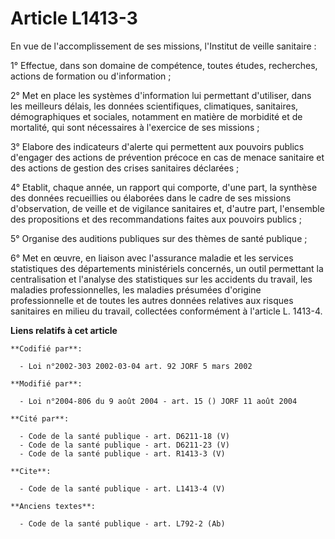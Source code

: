 # Article L1413-3

En vue de l'accomplissement de ses missions, l'Institut de veille sanitaire : 

1° Effectue, dans son domaine de compétence, toutes études, recherches, actions de formation ou d'information ; 

2° Met en place les systèmes d'information lui permettant d'utiliser, dans les meilleurs délais, les données scientifiques,
climatiques, sanitaires, démographiques et sociales, notamment en matière de morbidité et de mortalité, qui sont nécessaires
à l'exercice de ses missions ; 

3° Elabore des indicateurs d'alerte qui permettent aux pouvoirs publics d'engager des actions de prévention précoce en cas de
menace sanitaire et des actions de gestion des crises sanitaires déclarées ; 

4° Etablit, chaque année, un rapport qui comporte, d'une part, la synthèse des données recueillies ou élaborées dans le cadre
de ses missions d'observation, de veille et de vigilance sanitaires et, d'autre part, l'ensemble des propositions et des
recommandations faites aux pouvoirs publics ; 

5° Organise des auditions publiques sur des thèmes de santé publique ; 

6° Met en œuvre, en liaison avec l'assurance maladie et les services statistiques des départements ministériels concernés, un
outil permettant la centralisation et l'analyse des statistiques sur les accidents du travail, les maladies professionnelles,
les maladies présumées d'origine professionnelle et de toutes les autres données relatives aux risques sanitaires en milieu
du travail, collectées conformément à l'article L. 1413-4.

**Liens relatifs à cet article**

	**Codifié par**:

	  - Loi n°2002-303 2002-03-04 art. 92 JORF 5 mars 2002

	**Modifié par**:

	  - Loi n°2004-806 du 9 août 2004 - art. 15 () JORF 11 août 2004

	**Cité par**:

	  - Code de la santé publique - art. D6211-18 (V)
	  - Code de la santé publique - art. D6211-23 (V)
	  - Code de la santé publique - art. R1413-3 (V)

	**Cite**:

	  - Code de la santé publique - art. L1413-4 (V)

	**Anciens textes**:

	  - Code de la santé publique - art. L792-2 (Ab)
